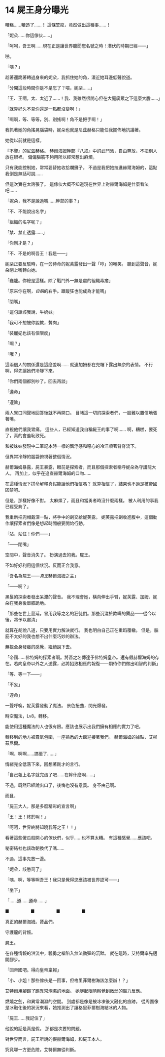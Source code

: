 # 14 屍王身分曝光

糟糕......糟透了......！
這條笨龍，竟然做出這種事......！

「妮朵......你這傢伙......」

「呵呵，吾王啊......現在正是讓世界聽聞您名號之時！潛伏的時期已經——」

啪。

「咦？」

趁著還跪著轉過身來的妮朵，我抓住她的角，湊近她耳邊低聲說道。

「分開這段時間你是不是忘了？喂，妮朵......」

「王、王啊，太、太近了......！我、我雖然很開心但在大庭廣眾之下這麼大膽......」

「就算好久不見你還是一點都沒變啊！」

「啊啊，等、等等，別、別搖啊！角不是把手啊！」

我抓著她的角搖晃腦袋時，妮朵也就是尼茲赫格只能任我擺佈地抗議著。

她從以前就是這樣。

『不贅』的尼茲赫格。
赫爾海姆幹部『八戒』中的武鬥派，自由奔放，不把別人放在眼裡。
偏偏腦筋不夠用所以經常惹出麻煩。

只有我能控制她，常常要替她收拾爛攤子。
不過是我把她拉進赫爾海姆的，這點我倒是無話可說......

但這次實在太誇張了。
這傢伙大概不知道現在世界上對赫爾海姆是什麼看法吧......

「妮朵，我不是說過嗎......幹部的事？」

「不、不能說出名字」

「組織的名字呢？」

「禁、禁止透露......」

「你剛才是？」

「不、不是的啊吾王！我是——」

妮朵正要反駁時，在一旁待命的妮芙露發出一聲「哼」的嘲笑。
聽到這聲音，妮朵閉上嘴轉向她。

「蠢龍。你總是這樣。除了戰鬥外一無是處的組織毒瘤」

「原來你在啊，*自稱*的右手。跟蹤狂也能成為才能嗎」

「閉嘴」

「這句話該我說，牛奶妹」

「我可不想被你說教，贅肉」

「裝寵妃也該有個限度」

「啊？」

「哦？」

這兩個人的關係還是這麼差啊......
就連加姆都在兜帽下露出無奈的表情。
不行啊，得先讓她們冷靜下來。

「你們兩個都別吵了。回去再談」

「遵命」

「遵旨」

兩人異口同聲地回答後就不再開口。
目睹這一切的探索者們，一臉難以置信地張著嘴。

直視他們讓我胃痛。
這些人，已經知道我自稱屍王的事了啊......
啊，糟糕，要死了，真的會羞恥致死。

和被妹妹發現中二筆記本時一樣的飄浮感和噁心的冷汗順著背脊流下。

但異常冷靜的腦袋俯視著整個情況。

赫爾海姆暴露，屍王暴露，眼前是探索者，而且那個探索者稱呼妮朵為守護龍大人。
再加上，似乎在追查赫爾海姆的口吻......

在這種情況下拼命解釋真假能讓他們相信嗎？
就算相信了，結果也不過是被帝國囚禁吧。

但是，那樣好像不對。
太麻煩了，而且和當勇者時沒什麼兩樣。
被人利用的事我已經受夠了。

我重新把兜帽戴深一點，將手中的劍交給妮芙露。
妮芙露把劍收進腹中，這個動作讓探索者們像是想起時間般要開始行動。

「站、站住！你們——」

「——閉嘴」

空間中，聲音消失了。
扮演過去的我。屍王。

不如好好利用這個狀況。反而正合我意。

「吾名為屍王——*真正*赫爾海姆之主」

「——啊？」

黑髮的探索者發出呆滯的聲音。
我不理會她，橫向伸出手臂，妮芙露、加姆、妮朵在我身後單膝跪地。

「那些在世上蔓延，冒用我等之名的狂徒們。那些沉淪於欺瞞的贗品——從今以後，將予以肅清」

就算在胡說八道，只要用實力解決就行。
我也明白自己正在重蹈覆轍。
但是，腦筋不太好的我也想不出什麼巧妙的辦法。

無視全身發癢的感覺，繼續說下去。

「帝國......佛特姆的探索者啊。將吾之名傳達予佛特姆皇帝。還有假赫爾海姆的存在。若向皇帝以外之人透露，必將招致相應的報復——期待你們做出明智的判斷」

「等、等一下——」

「不妄」

「遵命」

一聲呼喚，妮芙露發動了魔法。
景色扭曲，閃光爆發。

時空魔法，Lv8。轉移。

能使用這種魔法的人也很有限。應該也展示出我們擁有相應的實力了吧。

轉移到的地方被霧氣包圍，一座熟悉的大館迎接著我們。
赫爾海姆的據點，艾柳茲尼爾。

「啊，啊啊......搞砸了......」

情緒完全低落下來，回想著剛才的言行。

「自己報上名字就完蛋了吧......在幹什麼啊......」

不過，既然已經說出口了，後悔也沒有意義。
身不由己啊。

而且，

「屍王大人，那是多麼精彩的宣言啊」

「王！王！終於啊！」

「呵呵，世界終將知曉我等之王！！」

看著這些傻瓜般開心的傢伙們，似乎......也不算太糟。
有這種感覺......應該吧。

秘密結社也該改朝換代了嗎......

不過，這事先放一邊。

「妮朵，該懲罰了」

「咦，啊，等等啊吾王！我只是覺得您應該被世界認可——」

「坐下」

「......遵......遵命......」

■　　　　　■　　　　　■　　　　　■

真正的赫爾海姆。贗品們。

守護龍的背叛。

屍王。

在各種情報的洪流中，驍勇之槍陷入無法動彈的沉默。
就在這時，艾特爾率先邁開腳步。

「回帝國吧。得向皇帝稟報」

「小、小姐！那些傢伙是一回事，但格里菲爾樹海該怎麼辦！？」

艾特爾用腳踢了踢異常潮濕的地面。
她瞇起眼睛察覺到微弱的魔力反應。

燃燒之劍，和異常潮濕的空間。
到處都是像是被冰凍後又融化的痕跡。
從周圍像是冰融化後的狀況來看，她推測出了讓格里菲爾樹海結冰的人物。

「屍王......我記住了」

他說的話是真是假。
那都是次要的問題。

對世界而言，屍王所說的假赫爾海姆，和屍王本人。

究竟哪一方更危險，艾特爾無從判斷。